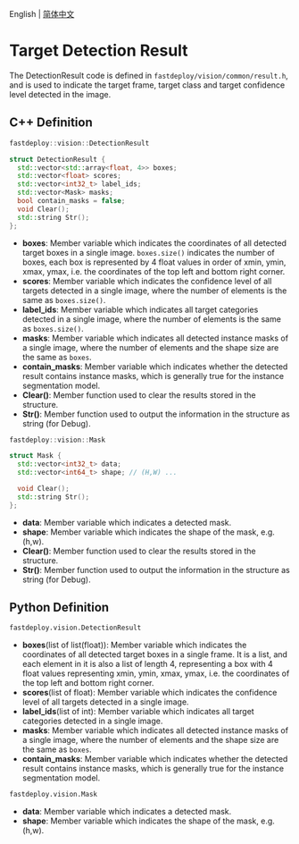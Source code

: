 English | [简体中文](detection_result_CN.md)

# Target Detection Result

The DetectionResult code is defined in `fastdeploy/vision/common/result.h`, and is used to indicate the target frame, target class and target confidence level detected in the image.

## C++ Definition

```c++
fastdeploy::vision::DetectionResult
```  

```c++
struct DetectionResult {
  std::vector<std::array<float, 4>> boxes;
  std::vector<float> scores;
  std::vector<int32_t> label_ids;
  std::vector<Mask> masks;
  bool contain_masks = false;
  void Clear();
  std::string Str();
};
```

- **boxes**: Member variable which indicates the coordinates of all detected target boxes in a single image. `boxes.size()` indicates the number of boxes, each box is represented by 4 float values in order of xmin, ymin, xmax, ymax, i.e. the coordinates of the top left and bottom right corner.
- **scores**: Member variable which indicates the confidence level of all targets detected in a single image, where the number of elements is the same as `boxes.size()`.
- **label_ids**: Member variable which indicates all target categories detected in a single image, where the number of elements is the same as `boxes.size()`.
- **masks**: Member variable which indicates all detected instance masks of a single image, where the number of elements and the shape size are the same as `boxes`.
- **contain_masks**: Member variable which indicates whether the detected result contains instance masks, which is generally true for the instance segmentation model.
- **Clear()**: Member function used to clear the results stored in the structure.
- **Str()**: Member function used to output the information in the structure as string (for Debug).

```c++
fastdeploy::vision::Mask
```  
```c++
struct Mask {
  std::vector<int32_t> data;
  std::vector<int64_t> shape; // (H,W) ...

  void Clear();
  std::string Str();
};
```  
- **data**: Member variable which indicates a detected mask.
- **shape**: Member variable which indicates the shape of the mask, e.g. (h,w).
- **Clear()**: Member function used to clear the results stored in the structure.
- **Str()**: Member function used to output the information in the structure as string (for Debug).

## Python Definition

```python
fastdeploy.vision.DetectionResult  
```

- **boxes**(list of list(float)): Member variable which indicates the coordinates of all detected target boxes in a single frame. It is a list, and each element in it is also a list of length 4, representing a box with 4 float values representing xmin, ymin, xmax, ymax, i.e. the coordinates of the top left and bottom right corner.
- **scores**(list of float): Member variable which indicates the confidence level of all targets detected in a single image.
- **label_ids**(list of int): Member variable which indicates all target categories detected in a single image.
- **masks**: Member variable which indicates all detected instance masks of a single image, where the number of elements and the shape size are the same as `boxes`.
- **contain_masks**: Member variable which indicates whether the detected result contains instance masks, which is generally true for the instance segmentation model.

```python
fastdeploy.vision.Mask  
```
- **data**: Member variable which indicates a detected mask.
- **shape**: Member variable which indicates the shape of the mask, e.g. (h,w).
